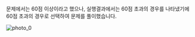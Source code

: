 <div>
  문제에서는 60점 이상이라고 했으나, 실행결과에서는 60점 초과의 경우를 나타냈기에
  60점 초과의 경우로 선택하여 문제를 풀이했습니다.
</div>

![photo_0](https://github.com/user-attachments/assets/6cc79fba-df2f-464b-b510-775561c4d9ce)
